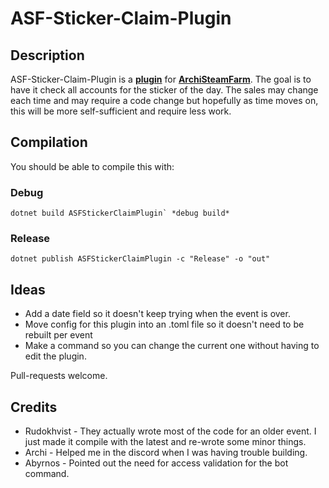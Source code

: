 # ASF-Sticker-Claim-Plugin

## Description

ASF-Sticker-Claim-Plugin is a **[plugin](https://github.com/JustArchiNET/ArchiSteamFarm/wiki/Plugins)** for **[ArchiSteamFarm](https://github.com/JustArchiNET/ArchiSteamFarm)**. The goal is to have it check all accounts for the sticker of the day. The sales may change each time and may require a code change but hopefully as time moves on, this will be more self-sufficient and require less work.

## Compilation
You should be able to compile this with:
### Debug
```
dotnet build ASFStickerClaimPlugin` *debug build*
```
### Release
```
dotnet publish ASFStickerClaimPlugin -c "Release" -o "out"
```

## Ideas
* Add a date field so it doesn't keep trying when the event is over.
* Move config for this plugin into an .toml file so it doesn't need to be rebuilt per event
* Make a command so you can change the current one without having to edit the plugin.

Pull-requests welcome.

## Credits
* Rudokhvist - They actually wrote most of the code for an older event. I just made it compile with the latest and re-wrote some minor things.
* Archi - Helped me in the discord when I was having trouble building.
* Abyrnos - Pointed out the need for access validation for the bot command.

